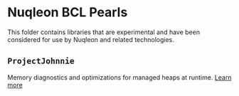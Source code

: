 # Nuqleon BCL Pearls

This folder contains libraries that are experimental and have been considered for use by Nuqleon and related technologies.

## `ProjectJohnnie`

Memory diagnostics and optimizations for managed heaps at runtime. [Learn more](ProjectJohnnie)
